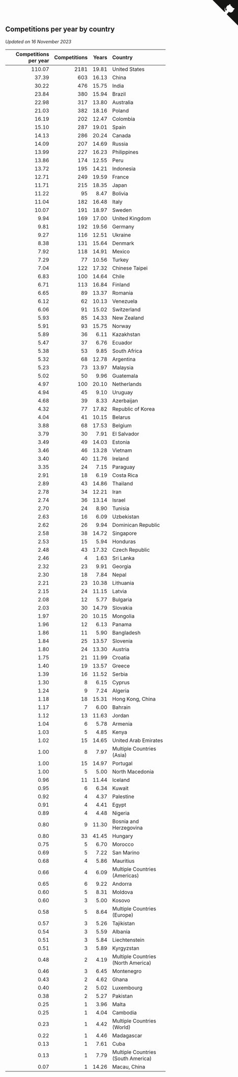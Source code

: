 ## Competitions per year by country

*Updated on 16 November 2023*

| Competitions per year | Competitions | Years | Country |
| ---: | ---: | ---: | :--- |
| 110.07 | 2181 | 19.81 | United States |
| 37.39 | 603 | 16.13 | China |
| 30.22 | 476 | 15.75 | India |
| 23.84 | 380 | 15.94 | Brazil |
| 22.98 | 317 | 13.80 | Australia |
| 21.03 | 382 | 18.16 | Poland |
| 16.19 | 202 | 12.47 | Colombia |
| 15.10 | 287 | 19.01 | Spain |
| 14.13 | 286 | 20.24 | Canada |
| 14.09 | 207 | 14.69 | Russia |
| 13.99 | 227 | 16.23 | Philippines |
| 13.86 | 174 | 12.55 | Peru |
| 13.72 | 195 | 14.21 | Indonesia |
| 12.71 | 249 | 19.59 | France |
| 11.71 | 215 | 18.35 | Japan |
| 11.22 | 95 | 8.47 | Bolivia |
| 11.04 | 182 | 16.48 | Italy |
| 10.07 | 191 | 18.97 | Sweden |
| 9.94 | 169 | 17.00 | United Kingdom |
| 9.81 | 192 | 19.56 | Germany |
| 9.27 | 116 | 12.51 | Ukraine |
| 8.38 | 131 | 15.64 | Denmark |
| 7.92 | 118 | 14.91 | Mexico |
| 7.29 | 77 | 10.56 | Turkey |
| 7.04 | 122 | 17.32 | Chinese Taipei |
| 6.83 | 100 | 14.64 | Chile |
| 6.71 | 113 | 16.84 | Finland |
| 6.65 | 89 | 13.37 | Romania |
| 6.12 | 62 | 10.13 | Venezuela |
| 6.06 | 91 | 15.02 | Switzerland |
| 5.93 | 85 | 14.33 | New Zealand |
| 5.91 | 93 | 15.75 | Norway |
| 5.89 | 36 | 6.11 | Kazakhstan |
| 5.47 | 37 | 6.76 | Ecuador |
| 5.38 | 53 | 9.85 | South Africa |
| 5.32 | 68 | 12.78 | Argentina |
| 5.23 | 73 | 13.97 | Malaysia |
| 5.02 | 50 | 9.96 | Guatemala |
| 4.97 | 100 | 20.10 | Netherlands |
| 4.94 | 45 | 9.10 | Uruguay |
| 4.68 | 39 | 8.33 | Azerbaijan |
| 4.32 | 77 | 17.82 | Republic of Korea |
| 4.04 | 41 | 10.15 | Belarus |
| 3.88 | 68 | 17.53 | Belgium |
| 3.79 | 30 | 7.91 | El Salvador |
| 3.49 | 49 | 14.03 | Estonia |
| 3.46 | 46 | 13.28 | Vietnam |
| 3.40 | 40 | 11.76 | Ireland |
| 3.35 | 24 | 7.15 | Paraguay |
| 2.91 | 18 | 6.19 | Costa Rica |
| 2.89 | 43 | 14.86 | Thailand |
| 2.78 | 34 | 12.21 | Iran |
| 2.74 | 36 | 13.14 | Israel |
| 2.70 | 24 | 8.90 | Tunisia |
| 2.63 | 16 | 6.09 | Uzbekistan |
| 2.62 | 26 | 9.94 | Dominican Republic |
| 2.58 | 38 | 14.72 | Singapore |
| 2.53 | 15 | 5.94 | Honduras |
| 2.48 | 43 | 17.32 | Czech Republic |
| 2.46 | 4 | 1.63 | Sri Lanka |
| 2.32 | 23 | 9.91 | Georgia |
| 2.30 | 18 | 7.84 | Nepal |
| 2.21 | 23 | 10.38 | Lithuania |
| 2.15 | 24 | 11.15 | Latvia |
| 2.08 | 12 | 5.77 | Bulgaria |
| 2.03 | 30 | 14.79 | Slovakia |
| 1.97 | 20 | 10.15 | Mongolia |
| 1.96 | 12 | 6.13 | Panama |
| 1.86 | 11 | 5.90 | Bangladesh |
| 1.84 | 25 | 13.57 | Slovenia |
| 1.80 | 24 | 13.30 | Austria |
| 1.75 | 21 | 11.99 | Croatia |
| 1.40 | 19 | 13.57 | Greece |
| 1.39 | 16 | 11.52 | Serbia |
| 1.30 | 8 | 6.15 | Cyprus |
| 1.24 | 9 | 7.24 | Algeria |
| 1.18 | 18 | 15.31 | Hong Kong, China |
| 1.17 | 7 | 6.00 | Bahrain |
| 1.12 | 13 | 11.63 | Jordan |
| 1.04 | 6 | 5.78 | Armenia |
| 1.03 | 5 | 4.85 | Kenya |
| 1.02 | 15 | 14.65 | United Arab Emirates |
| 1.00 | 8 | 7.97 | Multiple Countries (Asia) |
| 1.00 | 15 | 14.97 | Portugal |
| 1.00 | 5 | 5.00 | North Macedonia |
| 0.96 | 11 | 11.44 | Iceland |
| 0.95 | 6 | 6.34 | Kuwait |
| 0.92 | 4 | 4.37 | Palestine |
| 0.91 | 4 | 4.41 | Egypt |
| 0.89 | 4 | 4.48 | Nigeria |
| 0.80 | 9 | 11.30 | Bosnia and Herzegovina |
| 0.80 | 33 | 41.45 | Hungary |
| 0.75 | 5 | 6.70 | Morocco |
| 0.69 | 5 | 7.22 | San Marino |
| 0.68 | 4 | 5.86 | Mauritius |
| 0.66 | 4 | 6.09 | Multiple Countries (Americas) |
| 0.65 | 6 | 9.22 | Andorra |
| 0.60 | 5 | 8.31 | Moldova |
| 0.60 | 3 | 5.00 | Kosovo |
| 0.58 | 5 | 8.64 | Multiple Countries (Europe) |
| 0.57 | 3 | 5.26 | Tajikistan |
| 0.54 | 3 | 5.59 | Albania |
| 0.51 | 3 | 5.84 | Liechtenstein |
| 0.51 | 3 | 5.89 | Kyrgyzstan |
| 0.48 | 2 | 4.19 | Multiple Countries (North America) |
| 0.46 | 3 | 6.45 | Montenegro |
| 0.43 | 2 | 4.62 | Ghana |
| 0.40 | 2 | 5.02 | Luxembourg |
| 0.38 | 2 | 5.27 | Pakistan |
| 0.25 | 1 | 3.96 | Malta |
| 0.25 | 1 | 4.04 | Cambodia |
| 0.23 | 1 | 4.42 | Multiple Countries (World) |
| 0.22 | 1 | 4.46 | Madagascar |
| 0.13 | 1 | 7.61 | Cuba |
| 0.13 | 1 | 7.79 | Multiple Countries (South America) |
| 0.07 | 1 | 14.26 | Macau, China |


<a href="https://github.com/jonatanklosko/wca_statistics" class="github-corner" aria-label="View source on Github"><svg width="80" height="80" viewBox="0 0 250 250" style="fill:#151513; color:#fff; position: absolute; top: 0; border: 0; right: 0;" aria-hidden="true"><path d="M0,0 L115,115 L130,115 L142,142 L250,250 L250,0 Z"></path><path d="M128.3,109.0 C113.8,99.7 119.0,89.6 119.0,89.6 C122.0,82.7 120.5,78.6 120.5,78.6 C119.2,72.0 123.4,76.3 123.4,76.3 C127.3,80.9 125.5,87.3 125.5,87.3 C122.9,97.6 130.6,101.9 134.4,103.2" fill="currentColor" style="transform-origin: 130px 106px;" class="octo-arm"></path><path d="M115.0,115.0 C114.9,115.1 118.7,116.5 119.8,115.4 L133.7,101.6 C136.9,99.2 139.9,98.4 142.2,98.6 C133.8,88.0 127.5,74.4 143.8,58.0 C148.5,53.4 154.0,51.2 159.7,51.0 C160.3,49.4 163.2,43.6 171.4,40.1 C171.4,40.1 176.1,42.5 178.8,56.2 C183.1,58.6 187.2,61.8 190.9,65.4 C194.5,69.0 197.7,73.2 200.1,77.6 C213.8,80.2 216.3,84.9 216.3,84.9 C212.7,93.1 206.9,96.0 205.4,96.6 C205.1,102.4 203.0,107.8 198.3,112.5 C181.9,128.9 168.3,122.5 157.7,114.1 C157.9,116.9 156.7,120.9 152.7,124.9 L141.0,136.5 C139.8,137.7 141.6,141.9 141.8,141.8 Z" fill="currentColor" class="octo-body"></path></svg></a><style>.github-corner:hover .octo-arm{animation:octocat-wave 560ms ease-in-out}@keyframes octocat-wave{0%,100%{transform:rotate(0)}20%,60%{transform:rotate(-25deg)}40%,80%{transform:rotate(10deg)}}@media (max-width:500px){.github-corner:hover .octo-arm{animation:none}.github-corner .octo-arm{animation:octocat-wave 560ms ease-in-out}}</style>
